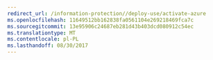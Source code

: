 ```yaml
---
redirect_url: /information-protection//deploy-use/activate-azure
ms.openlocfilehash: 11649512bb162838fa0561104e269218469fca7c
ms.sourcegitcommit: 13e95906c24687eb281d43b403dcd080912c54ec
ms.translationtype: MT
ms.contentlocale: pl-PL
ms.lasthandoff: 08/30/2017
---
```

